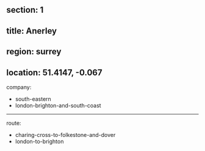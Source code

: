 section: 1
----
title: Anerley
----
region: surrey
----
location: 51.4147, -0.067
----
company:
- south-eastern
- london-brighton-and-south-coast
----
route:
- charing-cross-to-folkestone-and-dover
- london-to-brighton
